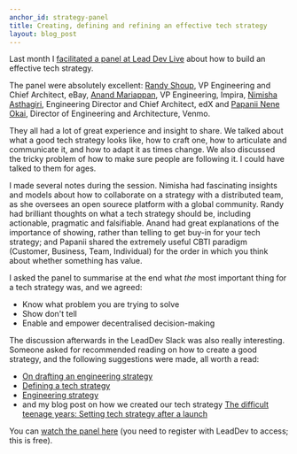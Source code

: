 ```yaml
---
anchor_id: strategy-panel
title: Creating, defining and refining an effective tech strategy
layout: blog_post
---
```


Last month I [facilitated a panel at Lead Dev Live](https://leaddev.com/technical-direction-strategy/creating-defining-and-refining-effective-tech-strategy) about how to build an effective tech strategy.

The panel were absolutely excellent: [Randy Shoup](https://twitter.com/randyshoup), VP Engineering and Chief Architect, eBay, [Anand Mariappan](https://twitter.com/_anandmariappan), VP Engineering, Impira, [Nimisha Asthagiri](https://twitter.com/nasthagiri), Engineering Director and Chief Architect, edX and [Papanii Nene Okai](https://twitter.com/OssomDade), Director of Engineering and Architecture, Venmo.

They all had a lot of great experience and insight to share. We talked about what a good tech strategy looks like, how to craft one, how to articulate and communicate it,  and how to adapt it as times change. We also discussed the tricky problem of how to make sure people are following it. I could have talked to them for ages.

I made several notes during the session. Nimisha had fascinating insights and models about how to collaborate on a strategy with a distributed team, as she oversees an open sourece platform with a global community. Randy had brilliant thoughts on what a tech strategy should be, including actionable, pragmatic and falsifiable. Anand had great explanations of the importance of showing, rather than telling to get buy-in for your tech strategy; and Papanii shared the extremely useful CBTI paradigm (Customer, Business, Team, Individual) for the order in which you think about whether something has value.

I asked the panel to summarise at the end what *the* most important thing for a tech strategy was, and we agreed:

- Know what problem you are trying to solve
- Show don't tell
- Enable and empower decentralised decision-making

The discussion afterwards in the LeadDev Slack was also really interesting. Someone asked for recommended reading on how to create a good strategy, and the following suggestions were made, all worth a read:

- [On drafting an engineering strategy](https://www.paperplanes.de/2020/1/31/on-drafting-an-engineering-strategy.html)
- [Defining a tech strategy](https://sarahtaraporewalla.com/agile/design/architecture/Defining-a-Tech-Strategy)
- [Engineering strategy](https://lethain.com/engineering-strategy/)
- and my blog post on how we created our tech strategy [The difficult teenage years: Setting tech strategy after a launch](https://medium.com/ft-product-technology/the-difficult-teenage-years-setting-tech-strategy-after-a-launch-7f42eb94a424)

You can [watch the panel here](https://leaddev.com/technical-direction-strategy/creating-defining-and-refining-effective-tech-strategy) (you need to register with LeadDev to access; this is free).
